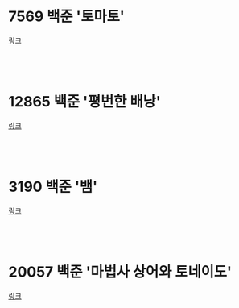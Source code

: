 # 7569 백준 '토마토'
[링크](https://www.acmicpc.net/problem/7569)
<br/>
<br/>
<br/>
<br/>

# 12865 백준 '평번한 배낭'
[링크](https://www.acmicpc.net/problem/12865)
<br/>
<br/>
<br/>
<br/>

# 3190 백준 '뱀'
[링크](https://www.acmicpc.net/problem/3190)
<br/>
<br/>
<br/>
<br/>

# 20057 백준 '마법사 상어와 토네이도'
[링크](https://www.acmicpc.net/problem/20057)